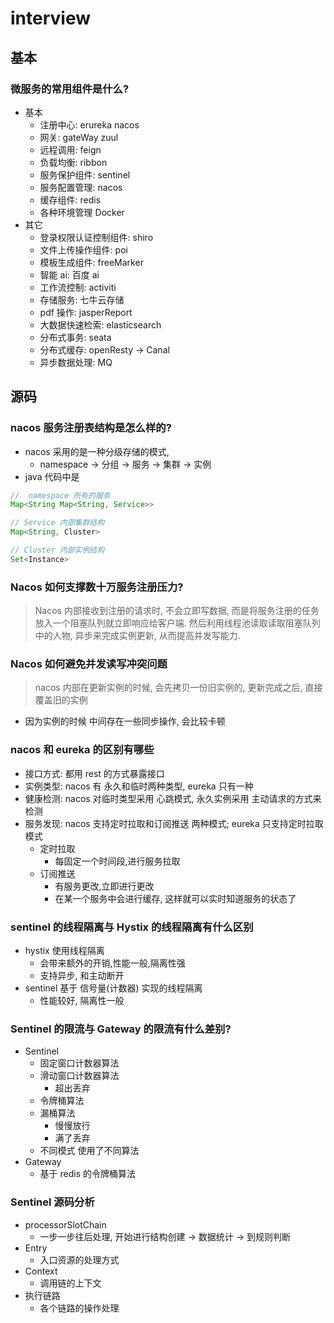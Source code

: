 # interview

## 基本

### 微服务的常用组件是什么?

- 基本
  - 注册中心: erureka nacos
  - 网关: gateWay zuul
  - 远程调用: feign
  - 负载均衡: ribbon
  - 服务保护组件: sentinel
  - 服务配置管理: nacos
  - 缓存组件: redis
  - 各种环境管理 Docker
- 其它
  - 登录权限认证控制组件: shiro
  - 文件上传操作组件: poi
  - 模板生成组件: freeMarker
  - 智能 ai: 百度 ai
  - 工作流控制: activiti
  - 存储服务: 七牛云存储
  - pdf 操作: jasperReport
  - 大数据快速检索: elasticsearch
  - 分布式事务: seata
  - 分布式缓存: openResty -> Canal
  - 异步数据处理: MQ

## 源码

### nacos 服务注册表结构是怎么样的?

- nacos 采用的是一种分级存储的模式,
  - namespace -> 分组 -> 服务 -> 集群 -> 实例
- java 代码中是

```java
//  namespace 所有的服务
Map<String Map<String, Service>>

// Service 内部集群结构
Map<String, Cluster>

// Cluster 内部实例结构
Set<Instance>
```

### Nacos 如何支撑数十万服务注册压力?

> Nacos 内部接收到注册的请求时, 不会立即写数据, 而是将服务注册的任务放入一个阻塞队列就立即响应给客户端. 然后利用线程池读取读取阻塞队列中的人物, 异步来完成实例更新, 从而提高并发写能力.

### Nacos 如何避免并发读写冲突问题

> nacos 内部在更新实例的时候, 会先拷贝一份旧实例的, 更新完成之后, 直接覆盖旧的实例

- 因为实例的时候 中间存在一些同步操作, 会比较卡顿

### nacos 和 eureka 的区别有哪些

- 接口方式: 都用 rest 的方式暴露接口
- 实例类型: nacos 有 永久和临时两种类型, eureka 只有一种
- 健康检测: nacos 对临时类型采用 心跳模式, 永久实例采用 主动请求的方式来检测
- 服务发现: nacos 支持定时拉取和订阅推送 两种模式; eureka 只支持定时拉取模式
  - 定时拉取
    - 每固定一个时间段,进行服务拉取
  - 订阅推送
    - 有服务更改,立即进行更改
    - 在某一个服务中会进行缓存, 这样就可以实时知道服务的状态了

### sentinel 的线程隔离与 Hystix 的线程隔离有什么区别

- hystix 使用线程隔离
  - 会带来额外的开销,性能一般,隔离性强
  - 支持异步, 和主动断开
- sentinel 基于 信号量(计数器) 实现的线程隔离
  - 性能较好, 隔离性一般

### Sentinel 的限流与 Gateway 的限流有什么差别?

- Sentinel
  - 固定窗口计数器算法
  - 滑动窗口计数器算法
    - 超出丢弃
  - 令牌桶算法
  - 漏桶算法
    - 慢慢放行
    - 满了丢弃
  - 不同模式 使用了不同算法
- Gateway
  - 基于 redis 的令牌桶算法

### Sentinel 源码分析

- processorSlotChain
  - 一步一步往后处理, 开始进行结构创建 -> 数据统计 -> 到规则判断
- Entry
  - 入口资源的处理方式
- Context
  - 调用链的上下文
- 执行链路
  - 各个链路的操作处理
